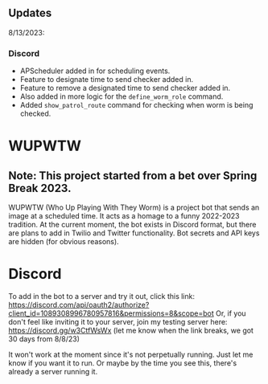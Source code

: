 ## Updates

8/13/2023: 
### Discord
- APScheduler added in for scheduling events. 
- Feature to designate time to send checker added in.
- Feature to remove a designated time to send checker added in.
- Also added in more logic for the `define_worm_role` command.
- Added `show_patrol_route` command for checking when worm is being checked.

# WUPWTW

## Note: This project started from a bet over Spring Break 2023.

WUPWTW (Who Up Playing With They Worm) is a project bot that sends an image at a scheduled time. It acts as a homage to a funny 2022-2023 tradition.
At the current moment, the bot exists in Discord format, but there are plans to add in Twilio and Twitter functionality. 
Bot secrets and API keys are hidden (for obvious reasons).

# Discord
To add in the bot to a server and try it out, click this link: https://discord.com/api/oauth2/authorize?client_id=1089308996780957816&permissions=8&scope=bot
Or, if you don't feel like inviting it to your server, join my testing server here: https://discord.gg/w3CtfWsWx (let me know when the link breaks, we got 30 days from 8/8/23)

It won't work at the moment since it's not perpetually running. Just let me know if you want it to run. Or maybe by the time you see this, there's already a server running it.
